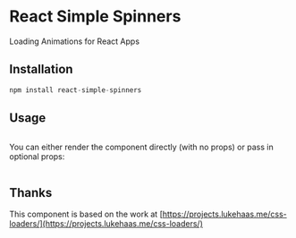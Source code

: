 # React Simple Spinners

Loading Animations for React Apps

## Installation

```javascript
npm install react-simple-spinners
```


## Usage

```javascript

```

You can either render the component directly (with no props) or pass in optional props:

```javascript

```


## Thanks

This component is based on the work at [https://projects.lukehaas.me/css-loaders/](https://projects.lukehaas.me/css-loaders/)

